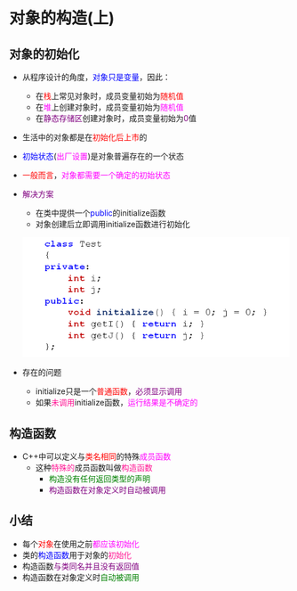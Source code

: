 # 对象的构造(上)
## 对象的初始化
- 从程序设计的角度，<font color=blue>对象只是变量</font>，因此：
  - 在<font color=red>栈</font>上常见对象时，成员变量初始为<font color=red>随机值</font>
  - 在<font color=Fuchsia>堆</font>上创建对象时，成员变量初始为<font color=Fuchsia>随机值</font>
  - 在<font color=purple>静态存储区</font>创建对象时，成员变量初始为<font color=purple>0</font>值
- 生活中的对象都是在<font color=red>初始化后上市</font>的
- <font color=blue>初始状态</font>(<font color=Fuchsia>出厂设置</font>)是对象普遍存在的一个状态
- <font color=red>一般而言</font>，<font color=Fuchsia>对象都需要一个确定的初始状态</font>
- <font color=purple>解决方案</font>
  - 在类中提供一个<font color=blue>public</font>的initialize函数
  - 对象创建后立即调用initialize函数进行初始化
  
  ![Alt text](image.png)

- 存在的问题
  - initialize只是一个<font color=red>普通函数</font>，<font color=purple>必须显示调用</font>
  - 如果<font color=deeppink>未调用</font>initialize函数，<font color=Fuchsia>运行结果是不确定的</font>
  
## 构造函数
- C++中可以定义与<font color=red>类名相同</font>的特殊<font color=Fuchsia>成员函数</font>
  - 这种<font color=deeppink>特殊的</font>成员函数叫做<font color=deeppink>构造函数</font>
    - <font color=green>构造没有任何返回类型的声明</font>
    - <font color=purple>构造函数在对象定义时自动被调用</font>

## 小结
- 每个<font color=red>对象</font>在使用之前<font color=Fuchsia>都应该初始化</font>
- 类的<font color=blue>构造函数</font>用于对象的<font color=deeppink>初始化</font>
- 构造函数<font color=purple>与类同名并且没有返回值</font>
- 构造函数在对象定义时<font color=green>自动被调用</font>
